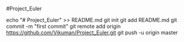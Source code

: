 #Project_Euler


echo "# Project_Euler" >> README.md
git init
git add README.md
git commit -m "first commit"
git remote add origin https://github.com/Vikuman/Project_Euler.git
git push -u origin master
